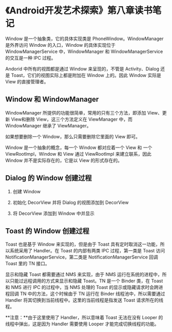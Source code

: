 # 《Android开发艺术探索》第八章读书笔记

Window 是一个抽象类，它的具体实现类是 PhoneWindow。WindowManager 是外界访问 Window 的入口，Window 的具体实现位于 WindowManagerService 中，WindowManager 和 WindowManagerService 的交互是一种 IPC 过程。

Andorid 中所有的视图都是通过 Window 来呈现的，不管是 Activity、Dialog 还是 Toast，它们的视图实际上都是附加在 Window 上的。因此 Window 实际是 View 的直接管理者。

## Window 和 WindowManager

WindowManager 所提供的功能很简单，常用的只有三个方法，即添加 View、更新 View和删除 View，这三个方法定义在 ViewManager 中，而 WindowManager 继承了 ViewManager。

如果想要删除一个 Window，那么只需要删除它里面的 View 即可。

Window 是一个抽象的概念，每一个 Window 都对应着一个 View 和 一个 ViewRootImpl，Window 和 View 通过 ViewRootImpl 来建立联系，因此 Window 并不是实际存在的，它是以 View 的形式存在的。

## Dialog 的 Window 创建过程

1. 创建 Window

2. 初始化 DecorView 并将 Dialog 的视图添加到 DecorView

3. 将 DecorView 添加到 Window 中并显示

## Toast 的 Window 创建过程

Toast 也是基于 Window 来实现的，但是由于 Toast 具有定时取消这一功能，所以系统采用了 Handler。在 Toast 的内部有两类 IPC 过程，第一类是 Toast 访问 NotificationManagerService，第二类是 NotificationManagerService 回调 Toast 里的 TN 接口。

显示和隐藏 Toast 都需要通过 NMS 来实现，由于 NMS 运行在系统的进程中，所以只能过远程调用的方式来显示和隐藏 Toast。TN 是一个 Binder 类，在 Toast 和 NMS 进行 IPC 的过程中，当 NMS 处理的 Toast 的显示或隐藏请求时会跨进程回调 TN 中的方法，这个时候由于 TN 运行在 Binder 线程池中，所以需要通过 Handler 将其切换到当前线程中。这里的当前线程是指发送 Toast 请求所在的线程。

**注意：**由于这里使用了 Handler，所以意味着 Toast 无法在没有 Looper 的线程中弹出，这是因为 Handler 需要使用 Looper 才能完成切换线程的功能。
